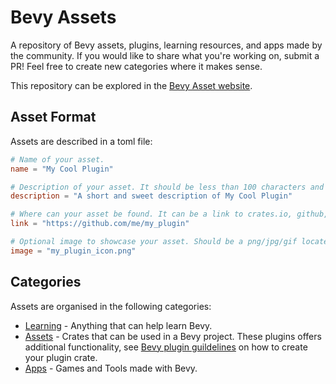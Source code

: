 # Bevy Assets

A repository of Bevy assets, plugins, learning resources, and apps made by the community. If you would like to share what you're working on, submit a PR! Feel free to create new categories where it makes sense.

This repository can be explored in the [Bevy Asset website](https://bevyengine.org/assets/).

## Asset Format

Assets are described in a toml file:

```toml
# Name of your asset.
name = "My Cool Plugin"

# Description of your asset. It should be less than 100 characters and not contain formatting.
description = "A short and sweet description of My Cool Plugin"

# Where can your asset be found. It can be a link to crates.io, github, gitlab or similar.
link = "https://github.com/me/my_plugin"

# Optional image to showcase your asset. Should be a png/jpg/gif located next to your toml file.
image = "my_plugin_icon.png"
```

## Categories

Assets are organised in the following categories:
* [Learning](./Learning) - Anything that can help learn Bevy.
* [Assets](./Assets) - Crates that can be used in a Bevy project. These plugins offers additional functionality, see [Bevy plugin guildelines](https://github.com/bevyengine/bevy/blob/main/docs/plugins_guidelines.md) on how to create your plugin crate.
* [Apps](./Apps) - Games and Tools made with Bevy.

